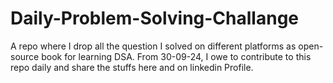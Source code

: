 # Daily-Problem-Solving-Challange
A repo where I drop all the question I solved on different platforms as open-source book for learning DSA. From 30-09-24, I owe to contribute to this repo daily and share the stuffs here and on linkedin Profile.
